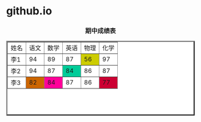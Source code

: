 # github.io
<!DOCTYPE html PUBLIC "-//W3C//DTD XHTML 1.0 Transitional//EN" "http://www.w3.org/TR/xhtml1/DTD/xhtml1-transitional.dtd">
<html xmlns="http://www.w3.org/1999/xhtml">
<head>
<meta http-equiv="Content-Type" content="text/html; charset=utf-8" />
<title>无标题文档</title>
</head>

<body>
<center><h3 >期中成绩表</h3></center>
<table  width="400" height="200" align="center" border="3" bgcolor="#FFFFFF" cellspacing="0" cellpadding="10" >
<tr>
<td>姓名</td>
<td>语文</td>
<td>数学</td>
<td>英语</td>
<td>物理</td>
<td>化学</td>
</tr>
<tr>
<td>李1</td>
<td>94</td>
<td>89</td>
<td>87</td>
<td bgcolor="#CCCC00">56</td>
<td>97</td>
</tr>
<tr>
<td>李2</td>
<td>94</td>
<td>87</td>
<td bgcolor="#00CC99">84</td>
<td>86</td>
<td>87</td>
</tr>
<tr>
<td>李3</td>
<td bgcolor="#CC6600">82</td>
<td bgcolor="#FF0099">84</td>
<td>87</td>
<td>86</td>
<td bgcolor="#CC0033">77</td>
</tr>
</table>
</body>
</html>
